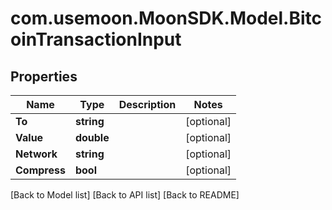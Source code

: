 # com.usemoon.MoonSDK.Model.BitcoinTransactionInput

## Properties

| Name         | Type       | Description | Notes       |
| ------------ | ---------- | ----------- | ----------- |
| **To**       | **string** |             | \[optional] |
| **Value**    | **double** |             | \[optional] |
| **Network**  | **string** |             | \[optional] |
| **Compress** | **bool**   |             | \[optional] |

\[Back to Model list] \[Back to API list] \[Back to README]
